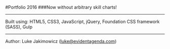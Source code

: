 #Portfolio 2016
###Now without arbitrary skill charts!

---
Built using:
HTML5, CSS3, JavaScript, jQuery, Foundation CSS framework (SASS), Gulp

---
Author:
Luke Jakimowicz (luke@evidentagenda.com)
